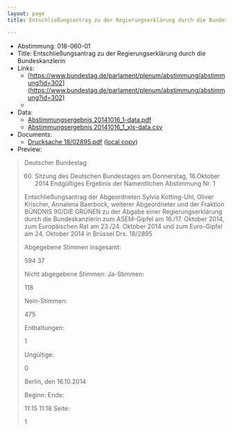 ```yaml
---
layout: page
title: Entschließungsantrag zu der Regierungserklärung durch die Bundeskanzlerin

---
```


* Abstimmung: 018-060-01
* Title: Entschließungsantrag zu der Regierungserklärung durch die Bundeskanzlerin
* Links: 
    * [https://www.bundestag.de/parlament/plenum/abstimmung/abstimmung?id=302](https://www.bundestag.de/parlament/plenum/abstimmung/abstimmung?id=302)
    * 
* Data: 
    * [Abstimmungsergebnis 20141016_1-data.pdf](/res/abstimmungsliste/20141016_1-data.pdf)
    * [Abstimmungsergebnis 20141016_1_xls-data.csv](/res/abstimmungsliste/analyses/20141016_1_xls-data.csv)
* Documents: 
    * [Drucksache 18/02895.pdf](http://dip21.bundestag.de/dip21/btd/18/028/1802895.pdf) ([local copy](/res/abstimmungsdaten/018-060-01/1802895.pdf))
* Preview: 
> Deutscher Bundestag
> 
> 60. Sitzung des Deutschen Bundestages
> am Donnerstag, 16.Oktober 2014
> Endgültiges Ergebnis der Namentlichen Abstimmung Nr. 1
> 
> Entschließungsantrag der Abgeordneten Sylvia Kotting-Uhl, Oliver Krischer, Annalena
> Baerbock, weiterer Abgeordneter und der Fraktion BÜNDNIS 90/DIE GRÜNEN
> zu der Abgabe einer Regierungserklärung durch die Bundeskanzlerin
> zum ASEM-Gipfel am 16./17. Oktober 2014, zum Europäischen Rat am
> 23./24. Oktober 2014 und zum Euro-Gipfel am 24. Oktober 2014 in Brüssel
> Drs. 18/2895
> 
> Abgegebene Stimmen insgesamt:
> 
> 594
> 37
> 
> Nicht abgegebene Stimmen:
> Ja-Stimmen:
> 
> 118
> 
> Nein-Stimmen:
> 
> 475
> 
> Enthaltungen:
> 
> 1
> 
> Ungültige:
> 
> 0
> 
> Berlin, den 16.10.2014
> 
> Beginn:
> Ende:
> 
> 11:15
> 11:18
> Seite:
> 
> 1
> 
> 
